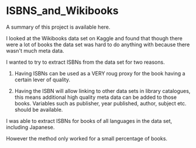 # ISBNS_and_Wikibooks

A summary of this project is available here. 

I looked at the Wikibooks data set on Kaggle and found that though there were a lot of books the data set was hard to do anything with because there wasn't much meta data. 

I wanted to try to extract ISBNs from the data set for two reasons.

1. Having ISBNs can be used as a VERY roug proxy for the book having a certain lever of quality. 

2. Having the ISBN will allow linking to other data sets in library catalogues, this means additional high quality meta data can be added to those books. 
Variables such as publisher, year published, author, subject etc. should be available. 

I was able to extract ISBNs for books of all languages in the data set, including Japanese. 

However the method only worked for a small percentage of books. 

